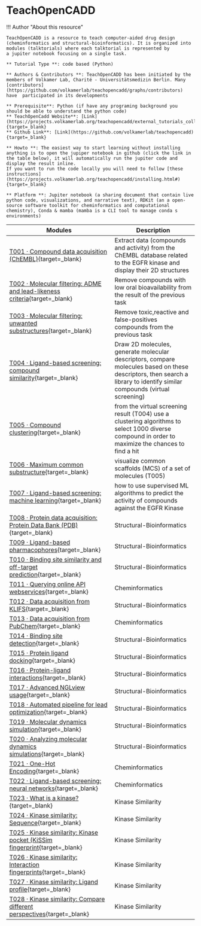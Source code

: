 # TeachOpenCADD

!!! Author "About this resource"
      
    TeachOpenCADD is a resource to teach computer-aided drug design (cheminformatics and structural-bioinformatics). It is organized into modules (talktorials) where each talktorial is represented by
    a jupiter notebook focusing on a single task. 

    ** Tutorial Type **: code based (Python)  

    ** Authors & Contributors **: TeachOpenCADD has been initiated by the members of Volkamer Lab, Charité - Universitätsmedizin Berlin. Many [contributors](https://github.com/volkamerlab/teachopencadd/graphs/contributors) have  participated in its developments

    ** Prerequisite**: Python (if have any programing background you should be able to understand the python code)  
    ** TeachOpenCadd Website**: [Link](https://projects.volkamerlab.org/teachopencadd/external_tutorials_collections.html){target=_blank}       
    ** Github Link**: [Link](https://github.com/volkamerlab/teachopencadd){target=_blank}        
      
    ** Howto **: The easiest way to start learning without installing anything is to open the jupiper notebook in github (click the link in the table below), it will automatically run the jupiter code and display the result inline. 
    If you want to run the code locally you will need to follow [these instructions](https://projects.volkamerlab.org/teachopencadd/installing.html#){target=_blank}

    ** Platform **: Jupiter notebook (a sharing document that contain live python code, visualizations, and narrative text), RDKit (an a open-source software toolkit for cheminformatics and computational chemistry), Conda & mamba (mamba is a CLI tool to manage conda s environments)  
    
            

| Modules       |  Description                                       |
| ---------------------------- | ----------------------------------- | 
|  [T001 · Compound data acquisition (ChEMBL)](https://github.com/volkamerlab/teachopencadd/blob/master/teachopencadd/talktorials/T001_query_chembl/talktorial.ipynb){target=_blank} | Extract data (compounds and activity) from the ChEMBL database related to the EGFR kinase and display their 2D structures  |  
|  [T002 · Molecular filtering: ADME and lead-likeness criteria](https://github.com/volkamerlab/teachopencadd/blob/master/teachopencadd/talktorials/T002_compound_adme/talktorial.ipynb){target=_blank}| Remove compounds with low oral bioavailability from the result of the previous task |
|  [T003 · Molecular filtering: unwanted substructures](https://github.com/volkamerlab/teachopencadd/blob/master/teachopencadd/talktorials/T003_compound_unwanted_substructures/talktorial.ipynb){target=_blank}| Remove toxic,reactive and false-positives compounds from the previous task |
|  [T004 · Ligand-based screening: compound similarity](https://github.com/volkamerlab/teachopencadd/blob/master/teachopencadd/talktorials/T004_compound_similarity/talktorial.ipynb){target=_blank}| Draw 2D molecules, generate molecular descriptors, compare molecules based on these descriptors, then search a library to identify similar compounds (virtual screening) |
|  [T005 · Compound clustering](https://github.com/volkamerlab/teachopencadd/blob/master/teachopencadd/talktorials/T005_compound_clustering/talktorial.ipynb){target=_blank}| from the virtual screening result (T004) use a clustering algorithms to select 1000 diverse compound in order to maximize the chances to find a hit   |
|  [T006 · Maximum common substructure](https://github.com/volkamerlab/teachopencadd/blob/master/teachopencadd/talktorials/T006_compound_maximum_common_substructures/talktorial.ipynb){target=_blank}| visualize common scaffolds (MCS) of a set of molecules (T005) |
|  [T007 · Ligand-based screening: machine learning](https://github.com/volkamerlab/teachopencadd/blob/master/teachopencadd/talktorials/T007_compound_activity_machine_learning/talktorial.ipynb){target=_blank}| how to use supervised ML algorithms to predict the activity of compounds against the EGFR Kinase |
|  [T008 · Protein data acquisition: Protein Data Bank (PDB)](https://github.com/volkamerlab/teachopencadd/blob/master/teachopencadd/talktorials/T008_query_pdb/talktorial.ipynb){target=_blank}| Structural-Bioinformatics |
|  [T009 · Ligand-based pharmacophores](https://github.com/volkamerlab/teachopencadd/blob/master/teachopencadd/talktorials/T009_compound_ensemble_pharmacophores/talktorial.ipynb){target=_blank}| Structural-Bioinformatics |
|  [T010 · Binding site similarity and off-target prediction](https://github.com/volkamerlab/teachopencadd/blob/master/teachopencadd/talktorials/T010_binding_site_comparison/talktorial.ipynb){target=_blank}| Structural-Bioinformatics |
|  [T011 · Querying online API webservices](https://github.com/volkamerlab/teachopencadd/blob/master/teachopencadd/talktorials/T011_query_online_api_webservices/talktorial.ipynb){target=_blank}| Cheminformatics |
|  [T012 · Data acquisition from KLIFS](https://github.com/volkamerlab/teachopencadd/blob/master/teachopencadd/talktorials/T012_query_klifs/talktorial.ipynb){target=_blank}| Structural-Bioinformatics |
|  [T013 · Data acquisition from PubChem](https://github.com/volkamerlab/teachopencadd/blob/master/teachopencadd/talktorials/T013_query_pubchem/talktorial.ipynb){target=_blank}| Cheminformatics |
|  [T014 · Binding site detection](https://github.com/volkamerlab/teachopencadd/tree/master/teachopencadd/talktorials/T014_binding_site_detection){target=_blank}| Structural-Bioinformatics |
|  [T015 · Protein ligand docking](https://github.com/volkamerlab/teachopencadd/blob/master/teachopencadd/talktorials/T015_protein_ligand_docking/talktorial.ipynb){target=_blank}| Structural-Bioinformatics |
|  [T016 · Protein-ligand interactions](https://github.com/volkamerlab/teachopencadd/blob/master/teachopencadd/talktorials/T016_protein_ligand_interactions/talktorial.ipynb){target=_blank}| Structural-Bioinformatics |
|  [T017 · Advanced NGLview usage](https://github.com/volkamerlab/teachopencadd/blob/master/teachopencadd/talktorials/T017_advanced_nglview_usage/talktorial.ipynb){target=_blank}| Structural-Bioinformatics |
|  [T018 · Automated pipeline for lead optimization](https://github.com/volkamerlab/teachopencadd/blob/master/teachopencadd/talktorials/T018_automated_cadd_pipeline/talktorial.ipynb){target=_blank}| Structural-Bioinformatics |
|  [T019 · Molecular dynamics simulation](https://github.com/volkamerlab/teachopencadd/blob/master/teachopencadd/talktorials/T019_md_simulation/talktorial.ipynb){target=_blank}| Structural-Bioinformatics |
|  [T020 · Analyzing molecular dynamics simulations](https://github.com/volkamerlab/teachopencadd/blob/master/teachopencadd/talktorials/T020_md_analysis/talktorial.ipynb){target=_blank}| Structural-Bioinformatics |
|  [T021 · One-Hot Encoding](https://github.com/volkamerlab/teachopencadd/blob/master/teachopencadd/talktorials/T021_one_hot_encoding/talktorial.ipynb){target=_blank}| Cheminformatics |
|  [T022 · Ligand-based screening: neural networks](https://github.com/volkamerlab/teachopencadd/blob/master/teachopencadd/talktorials/T022_ligand_based_screening_neural_network/talktorial.ipynb){target=_blank}| Cheminformatics |
|  [T023 · What is a kinase?](https://github.com/volkamerlab/teachopencadd/blob/master/teachopencadd/talktorials/T023_what_is_a_kinase/talktorial.ipynb){target=_blank}| Kinase Similarity |
|  [T024 · Kinase similarity: Sequence](https://github.com/volkamerlab/teachopencadd/blob/master/teachopencadd/talktorials/T024_kinase_similarity_sequence/talktorial.ipynb){target=_blank}| Kinase Similarity |
|  [T025 · Kinase similarity: Kinase pocket (KiSSim fingerprint](https://github.com/volkamerlab/teachopencadd/blob/master/teachopencadd/talktorials/T025_kinase_similarity_kissim/talktorial.ipynb){target=_blank}| Kinase Similarity |
|  [T026 · Kinase similarity: Interaction fingerprints](https://github.com/volkamerlab/teachopencadd/blob/master/teachopencadd/talktorials/T026_kinase_similarity_ifp/talktorial.ipynb){target=_blank}| Kinase Similarity |
|  [T027 · Kinase similarity: Ligand profile](https://github.com/volkamerlab/teachopencadd/blob/master/teachopencadd/talktorials/T027_kinase_similarity_ligand_profile/talktorial.ipynb){target=_blank}| Kinase Similarity |
|  [T028 · Kinase similarity: Compare different perspectives](https://github.com/volkamerlab/teachopencadd/blob/master/teachopencadd/talktorials/T028_kinase_similarity_compare_perspectives/talktorial.ipynb){target=_blank}| Kinase Similarity|






